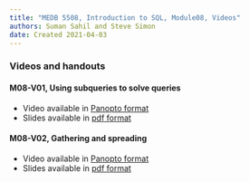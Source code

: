 ```yaml
---
title: "MEDB 5508, Introduction to SQL, Module08, Videos"
authors: Suman Sahil and Steve Simon
date: Created 2021-04-03
---
```


### Videos and handouts

#### M08-V01, Using subqueries to solve queries

+ Video available in [Panopto format][m08v01]
+ Slides available in [pdf format][git1]

#### M08-V02, Gathering and spreading

+ Video available in [Panopto format][m08v02]
+ Slides available in [pdf format][git2]


[git1]: https://github.com/pmean/introduction-to-sql/blob/master/results/m08-v01-using-subqueries.pdf
[git2]: https://github.com/pmean/introduction-to-sql/blob/master/results/m08-v02-gathering-and-spreading.pdf

[m08v01]: https://umsystem.hosted.panopto.com/Panopto/Pages/Viewer.aspx?id=9e7d1727-b75f-4f9a-bbd6-ab1700a3760c
[m08v02]: https://umsystem.hosted.panopto.com/Panopto/Pages/Viewer.aspx?id=711e8644-20d9-4112-902e-ab18012a2f55
